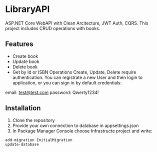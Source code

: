 # LibraryAPI

ASP.NET Core WebAPI with Clean Arcitecture, JWT Auth, CQRS.
This project includes CRUD operations with books.
## Features
- Create book
- Update book
- Delete book
- Get by Id or ISBN
Operations Create, Update, Delete require authentication. You can registrate a new User and then login to application, or you can sign in by default credentials: 

email: test@test.com
password: Qwerty1234!
## Installation

1. Clone the repository
2. Provide your own connection to database in appsettings.json
3. In Package Manager Console choose Infrastructe project and write:
```sh
add-migration InitialMigration
update-database
```
